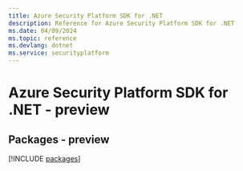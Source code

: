 ```yaml
---
title: Azure Security Platform SDK for .NET
description: Reference for Azure Security Platform SDK for .NET
ms.date: 04/09/2024
ms.topic: reference
ms.devlang: dotnet
ms.service: securityplatform
---
```

# Azure Security Platform SDK for .NET - preview
## Packages - preview
[!INCLUDE [packages](security-platform-index.md)]